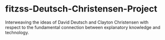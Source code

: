 # fitzss-Deutsch-Christensen-Project
Interweaving the ideas of David Deutsch and Clayton Christensen with respect to the fundamental connection between explanatory knowledge and technology.
